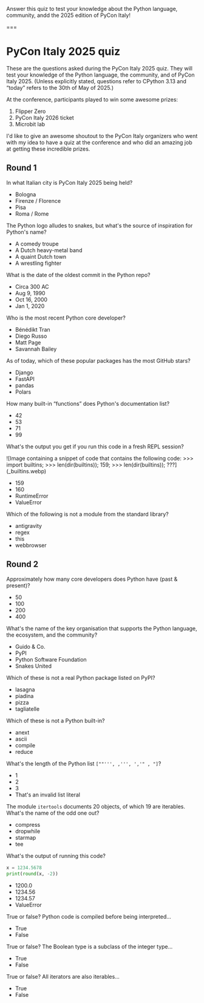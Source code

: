 Answer this quiz to test your knowledge about the Python language, community, andd the 2025 edition of PyCon Italy!

===

<script src="/user/themes/myquark/js/quiz.js"></script>
<link rel="stylesheet" href="/user/themes/myquark/css/quiz-custom.css">


# PyCon Italy 2025 quiz

These are the questions asked during the PyCon Italy 2025 quiz.
They will test your knowledge of the Python language, the community, and of PyCon Italy 2025.
(Unless explicitly stated, questions refer to CPython 3.13 and “today” refers to the 30th of May of 2025.)

At the conference, participants played to win some awesome prizes:

 1. Flipper Zero
 2. PyCon Italy 2026 ticket
 3. Microbit lab

I'd like to give an awesome shoutout to the PyCon Italy organizers who went with my idea to have a quiz at the conference and who did an amazing job at getting these incredible prizes.



## Round 1


<div class="quiz-question" data-correct="a">
  <div class="question-text"><p>In what Italian city is PyCon Italy 2025 being held?</p></div>
  <ul class="choices">
    <li data-option="a">Bologna</li>
    <li data-option="b">Firenze / Florence</li>
    <li data-option="c">Pisa</li>
    <li data-option="d">Roma / Rome</li>
  </ul>
  <p class="feedback"></p>
</div>


<div class="quiz-question" data-correct="a">
  <div class="question-text"><p>The Python logo alludes to snakes, but what's the source of inspiration for Python's name?</p></div>
  <ul class="choices">
    <li data-option="a">A comedy troupe</li>
    <li data-option="b">A Dutch heavy-metal band</li>
    <li data-option="c">A quaint Dutch town</li>
    <li data-option="d">A wrestling fighter</li>
  </ul>
  <p class="feedback"></p>
</div>


<div class="quiz-question" data-correct="b">
  <div class="question-text"><p>What is the date of the oldest commit in the Python repo?</p></div>
  <ul class="choices">
    <li data-option="a">Circa 300 AC</li>
    <li data-option="b">Aug 9, 1990</li>
    <li data-option="c">Oct 16, 2000</li>
    <li data-option="d">Jan 1, 2020</li>
  </ul>
  <p class="feedback"></p>
</div>


<div class="quiz-question" data-correct="b">
  <div class="question-text"><p>Who is the most recent Python core developer?</p></div>
  <ul class="choices">
    <li data-option="a">Bénédikt Tran</li>
    <li data-option="b">Diego Russo</li>
    <li data-option="c">Matt Page</li>
    <li data-option="d">Savannah Bailey</li>
  </ul>
  <p class="feedback"></p>
</div>


<div class="quiz-question" data-correct="b">
  <div class="question-text"><p>As of today, which of these popular packages has the most GitHub stars?</p></div>
  <ul class="choices">
    <li data-option="a">Django</li>
    <li data-option="b">FastAPI</li>
    <li data-option="c">pandas</li>
    <li data-option="d">Polars</li>
  </ul>
  <p class="feedback"></p>
</div>


<div class="quiz-question" data-correct="c">
  <div class="question-text"><p>How many built-in “functions” does Python's documentation list?</p></div>
  <ul class="choices">
    <li data-option="a">42</li>
    <li data-option="b">53</li>
    <li data-option="c">71</li>
    <li data-option="d">99</li>
  </ul>
  <p class="feedback"></p>
</div>


<div class="quiz-question" data-correct="b">
  <div class="question-text"><p>What's the output you get if you run this code in a fresh REPL session?</p></div>

  <div markdown="1">
  ![Image containing a snippet of code that contains the following code: >>> import builtins; >>> len(dir(builtins)); 159; >>> len(dir(builtins)); ???](_builtins.webp)
  </div>

  <ul class="choices">
    <li data-option="a">159</li>
    <li data-option="b">160</li>
    <li data-option="c">RuntimeError</li>
    <li data-option="d">ValueError</li>
  </ul>
  <p class="feedback"></p>
</div>


<div class="quiz-question" data-correct="b">
  <div class="question-text"><p>Which of the following is not a module from the standard library?</p></div>
  <ul class="choices">
    <li data-option="a">antigravity</li>
    <li data-option="b">regex</li>
    <li data-option="c">this</li>
    <li data-option="d">webbrowser</li>
  </ul>
  <p class="feedback"></p>
</div>


## Round 2


<div class="quiz-question" data-correct="b">
  <div class="question-text"><p>Approximately how many core developers does Python have (past & present)?</p></div>
  <ul class="choices">
    <li data-option="a">50</li>
    <li data-option="b">100</li>
    <li data-option="c">200</li>
    <li data-option="d">400</li>
  </ul>
  <p class="feedback"></p>
</div>


<div class="quiz-question" data-correct="c">
  <div class="question-text"><p>What's the name of the key organisation that supports the Python language, the ecosystem, and the community?</p></div>
  <ul class="choices">
    <li data-option="a">Guido & Co.</li>
    <li data-option="b">PyPI</li>
    <li data-option="c">Python Software Foundation</li>
    <li data-option="d">Snakes United</li>
  </ul>
  <p class="feedback"></p>
</div>


<div class="quiz-question" data-correct="b">
  <div class="question-text"><p>Which of these is not a real Python package listed on PyPI?</p></div>
  <ul class="choices">
    <li data-option="a">lasagna</li>
    <li data-option="b">piadina</li>
    <li data-option="c">pizza</li>
    <li data-option="d">tagliatelle</li>
  </ul>
  <p class="feedback"></p>
</div>


<div class="quiz-question" data-correct="d">
  <div class="question-text"><p>Which of these is not a Python built-in?</p></div>
  <ul class="choices">
    <li data-option="a">anext</li>
    <li data-option="b">ascii</li>
    <li data-option="c">compile</li>
    <li data-option="d">reduce</li>
  </ul>
  <p class="feedback"></p>
</div>


<div class="quiz-question" data-correct="b">
  <div class="question-text"><p>What's the length of the Python list <code>[""''', ,''', ','" , "]</code>?</p></div>
  <ul class="choices">
    <li data-option="a">1</li>
    <li data-option="b">2</li>
    <li data-option="c">3</li>
    <li data-option="d">That's an invalid list literal</li>
  </ul>
  <p class="feedback"></p>
</div>


<div class="quiz-question" data-correct="d">
  <div class="question-text"><p>The module <code>itertools</code> documents 20 objects, of which 19 are iterables. What's the name of the odd one out?</p></div>
  <ul class="choices">
    <li data-option="a">compress</li>
    <li data-option="b">dropwhile</li>
    <li data-option="c">starmap</li>
    <li data-option="d">tee</li>
  </ul>
  <p class="feedback"></p>
</div>


<div class="quiz-question" data-correct="a" markdown="1">
  <div class="question-text"><p>What's the output of running this code?</p></div>

```py
x = 1234.5678
print(round(x, -2))
```

  <ul class="choices">
    <li data-option="a">1200.0</li>
    <li data-option="b">1234.56</li>
    <li data-option="c">1234.57</li>
    <li data-option="d">ValueError</li>
  </ul>
  <p class="feedback"></p>
</div>


<div class="quiz-question" data-correct="a" markdown="1">
  <div class="question-text"><p>True or false? Python code is compiled before being interpreted...</p></div>
  <ul class="choices">
    <li data-option="a">True</li>
    <li data-option="b">False</li>
  </ul>
  <p class="feedback"></p>
</div>


<div class="quiz-question" data-correct="a" markdown="1">
  <div class="question-text"><p>True or false? The Boolean type is a subclass of the integer type...</p></div>
  <ul class="choices">
    <li data-option="a">True</li>
    <li data-option="b">False</li>
  </ul>
  <p class="feedback"></p>
</div>


<div class="quiz-question" data-correct="" markdown="1">
  <div class="question-text"><p>True or false? All iterators are also iterables...</p></div>
  <ul class="choices">
    <li data-option="a">True</li>
    <li data-option="b">False</li>
  </ul>
  <p class="feedback"></p>
</div>
